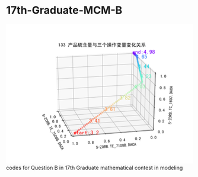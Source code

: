 # 17th-Graduate-MCM-B
![](https://github.com/amousni/17th-Graduate-MCM-B/blob/main/133S.png)
codes for Question B in 17th Graduate mathematical contest in modeling
